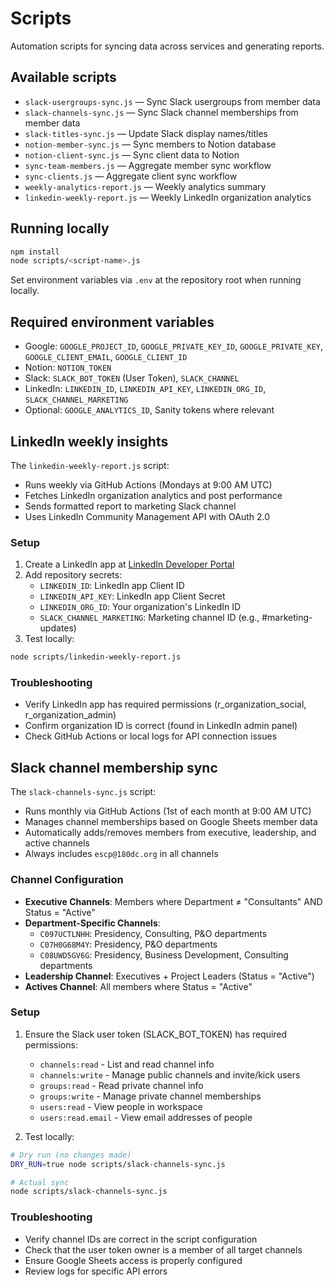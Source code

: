 # Scripts

Automation scripts for syncing data across services and generating reports.

## Available scripts

- `slack-usergroups-sync.js` — Sync Slack usergroups from member data
- `slack-channels-sync.js` — Sync Slack channel memberships from member data
- `slack-titles-sync.js` — Update Slack display names/titles
- `notion-member-sync.js` — Sync members to Notion database
- `notion-client-sync.js` — Sync client data to Notion
- `sync-team-members.js` — Aggregate member sync workflow
- `sync-clients.js` — Aggregate client sync workflow
- `weekly-analytics-report.js` — Weekly analytics summary
- `linkedin-weekly-report.js` — Weekly LinkedIn organization analytics

## Running locally

```bash
npm install
node scripts/<script-name>.js
```

Set environment variables via `.env` at the repository root when running locally.

## Required environment variables

- Google: `GOOGLE_PROJECT_ID`, `GOOGLE_PRIVATE_KEY_ID`, `GOOGLE_PRIVATE_KEY`, `GOOGLE_CLIENT_EMAIL`, `GOOGLE_CLIENT_ID`
- Notion: `NOTION_TOKEN`
- Slack: `SLACK_BOT_TOKEN` (User Token), `SLACK_CHANNEL`
- LinkedIn: `LINKEDIN_ID`, `LINKEDIN_API_KEY`, `LINKEDIN_ORG_ID`, `SLACK_CHANNEL_MARKETING`
- Optional: `GOOGLE_ANALYTICS_ID`, Sanity tokens where relevant

## LinkedIn weekly insights

The `linkedin-weekly-report.js` script:
- Runs weekly via GitHub Actions (Mondays at 9:00 AM UTC)
- Fetches LinkedIn organization analytics and post performance
- Sends formatted report to marketing Slack channel
- Uses LinkedIn Community Management API with OAuth 2.0

### Setup

1. Create a LinkedIn app at [LinkedIn Developer Portal](https://www.linkedin.com/developers/)
2. Add repository secrets:
   - `LINKEDIN_ID`: LinkedIn app Client ID
   - `LINKEDIN_API_KEY`: LinkedIn app Client Secret  
   - `LINKEDIN_ORG_ID`: Your organization's LinkedIn ID
   - `SLACK_CHANNEL_MARKETING`: Marketing channel ID (e.g., #marketing-updates)
3. Test locally:

```bash
node scripts/linkedin-weekly-report.js
```

### Troubleshooting

- Verify LinkedIn app has required permissions (r_organization_social, r_organization_admin)
- Confirm organization ID is correct (found in LinkedIn admin panel)
- Check GitHub Actions or local logs for API connection issues

## Slack channel membership sync

The `slack-channels-sync.js` script:
- Runs monthly via GitHub Actions (1st of each month at 9:00 AM UTC)
- Manages channel memberships based on Google Sheets member data
- Automatically adds/removes members from executive, leadership, and active channels
- Always includes `escp@180dc.org` in all channels

### Channel Configuration

- **Executive Channels**: Members where Department ≠ "Consultants" AND Status = "Active"
- **Department-Specific Channels**:
  - `C097UCTLNHH`: Presidency, Consulting, P&O departments
  - `C07H0G68M4Y`: Presidency, P&O departments  
  - `C08UWD5GV6G`: Presidency, Business Development, Consulting departments
- **Leadership Channel**: Executives + Project Leaders (Status = "Active")
- **Actives Channel**: All members where Status = "Active"

### Setup

1. Ensure the Slack user token (SLACK_BOT_TOKEN) has required permissions:
   - `channels:read` - List and read channel info
   - `channels:write` - Manage public channels and invite/kick users
   - `groups:read` - Read private channel info
   - `groups:write` - Manage private channel memberships
   - `users:read` - View people in workspace
   - `users:read.email` - View email addresses of people

2. Test locally:

```bash
# Dry run (no changes made)
DRY_RUN=true node scripts/slack-channels-sync.js

# Actual sync
node scripts/slack-channels-sync.js
```

### Troubleshooting

- Verify channel IDs are correct in the script configuration
- Check that the user token owner is a member of all target channels
- Ensure Google Sheets access is properly configured
- Review logs for specific API errors


